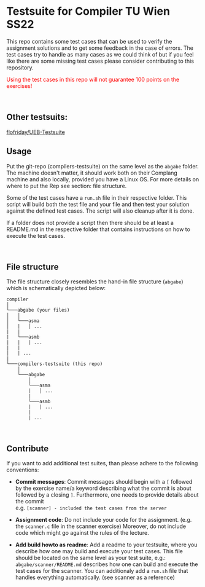 # Testsuite for Compiler TU Wien SS22

This repo contains some test cases that can be used to verify the assignment solutions and
to get some feedback in the case of errors. The test cases try to handle as many cases as we could
think of but if you feel like there are some missing test cases please consider contributing to this
repository.

<span style="color:red">Using the test cases in this repo will not guarantee 100 points on the exercises! </span>

<br>

## Other testsuits:

[flofriday/UEB-Testsuite](https://github.com/flofriday/UEB-Testsuite)

## Usage

Put the git-repo (compilers-testsuite) on the same level as the `abgabe` folder. The machine doesn't matter, it should work both on their Complang machine and also locally, provided you have a Linux OS. For more details on where to put the Rep see section: file structure.


Some of the test cases have a `run.sh` file in their respective folder.
This script will build both the test file and your file and then test your solution against
the defined test cases. The script will also cleanup after it is done.

If a folder does not provide a script then there should be at least a README.md
in the respective folder that contains instructions on how to execute the test
cases.

<br>

## File structure

The file structure closely resembles the hand-in file structure (`abgabe`) which is schematically depicted below:

```
compiler
│
└───abgabe (your files)
│   │
│   └───asma
│   |   │ ...
|   |
|   └───asmb
|   |   | ...
|   |
│   | ...
|
└───compilers-testsuite (this repo)
    │
    └───abgabe
        │
        └───asma
        |   │ ...
        |
        └───asmb
        |   | ...
        |
        | ...
```
<br>

## Contribute

If you want to add additional test suites, than please adhere to the following
conventions:

- **Commit messages**: Commit messages should begin with a `[` followed by the exercise name/a keyword describing what the commit is about followed by a closing `]`. Furthermore, one needs to provide details about the commit <br>
e.g. `[scanner] - included the test cases from the server`

- **Assignment code**: Do not include your code for the assignment. (e.g. the `scanner.c` file in the scanner exercise) Moreover, do not include code which might go against the rules of the lecture.

- **Add build howto as readme**: Add a readme to your testsuite, where you describe how one may build and execute your test cases. This file should be located on the same level as your test suite, e.g.: `abgabe/scanner/README.md` describes how one can build and execute the test cases for the scanner. You can additionaly add a `run.sh` file that handles everything automatically. (see scanner as a reference)
